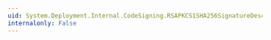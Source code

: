 ```yaml
---
uid: System.Deployment.Internal.CodeSigning.RSAPKCS1SHA256SignatureDescription
internalonly: False
---
```

